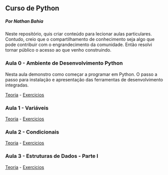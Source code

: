 ## Curso de Python
##### Por Nathan Bahia

Neste repositório, quis criar conteúdo para lecionar aulas particulares. Contudo, creio que o compartilhamento de conhecimento seja algo que pode contribuir com o engrandecimento da comunidade. Então resolvi tornar público o acesso ao que venho construindo.

### Aula 0 - Ambiente de Desenvolvimento Python
Nesta aula demonstro como começar a programar em Python. O passo a passo para instalação e apresentação das ferramentas de desenvolvimento integradas.

[Teoria](https://github.com/Nathanbahia/curso-de-python/blob/gh-pages/aula01.md) - [Exercicios]()

### Aula 1 - Variáveis
[Teoria]() - [Exercicios]()

### Aula 2 - Condicionais
[Teoria]() - [Exercicios]()

### Aula 3 - Estruturas de Dados - Parte I
[Teoria]() - [Exercicios]()

